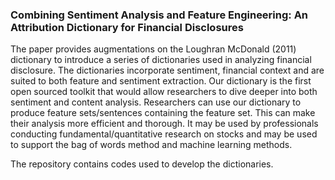 

	
### Combining Sentiment Analysis and Feature Engineering: An Attribution Dictionary for Financial Disclosures


The paper provides augmentations on the Loughran McDonald (2011) dictionary to introduce a series of dictionaries used in analyzing financial disclosure. The dictionaries incorporate sentiment, financial context and are suited to both feature and sentiment extraction. Our dictionary is the first open sourced toolkit that would allow researchers to dive deeper into both sentiment and content analysis. Researchers can use our dictionary to produce feature sets/sentences containing the feature set. This can make their analysis more efficient and thorough. It may be used by professionals conducting fundamental/quantitative research on stocks and may be used to support the bag of words method and machine learning methods.

The repository contains codes used to develop the dictionaries. 
